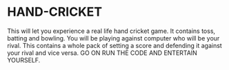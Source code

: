 # HAND-CRICKET
This will let you experience a real life hand cricket game.
It contains toss, batting and bowling.
You will be playing against computer who will be your rival.
This contains a whole pack of setting a score and defending it 
against your rival and vice versa.
GO ON RUN THE CODE AND ENTERTAIN YOURSELF.
